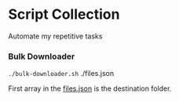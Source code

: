 # Script Collection
Automate my repetitive tasks

### Bulk Downloader

`./bulk-downloader.sh` ./files.json

First array in the [files.json](https://github.com/dedenbangkit/script-collection/blob/main/bulk-downloader/files.json) is the destination folder.
